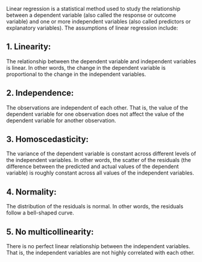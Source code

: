 Linear regression is a statistical method used to study the relationship between a dependent variable (also called the response or outcome variable) and one or more independent variables (also called predictors or explanatory variables). The assumptions of linear regression include:

## 1. Linearity:
 The relationship between the dependent variable and independent variables is linear. In other words, the change in the dependent variable is proportional to the change in the independent variables.

## 2. Independence: 
  The observations are independent of each other. That is, the value of the dependent variable for one observation does not affect the value of the dependent variable for another observation.

## 3. Homoscedasticity: 
  The variance of the dependent variable is constant across different levels of the independent variables. In other words, the scatter of the residuals (the difference between the predicted and actual values of the dependent variable) is roughly constant across all values of the independent variables.

## 4. Normality: 
  The distribution of the residuals is normal. In other words, the residuals follow a bell-shaped curve.

## 5. No multicollinearity: 
There is no perfect linear relationship between the independent variables. That is, the independent variables are not highly correlated with each other.
